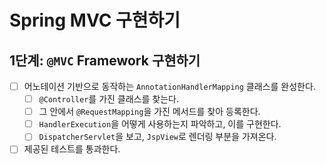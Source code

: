 # Spring MVC 구현하기

## 1단계: `@MVC` Framework 구현하기
- [ ] 어노테이션 기반으로 동작하는 `AnnotationHandlerMapping` 클래스를 완성한다.
  - [ ] `@Controller`를 가진 클래스를 찾는다.
  - [ ] 그 안에서 `@RequestMapping`을 가진 메서드를 찾아 등록한다.
  - [ ] `HandlerExecution`을 어떻게 사용하는지 파악하고, 이를 구현한다.
  - [ ] `DispatcherServlet`을 보고, `JspView`로 렌더링 부분을 가져온다.
- [ ] 제공된 테스트를 통과한다.
